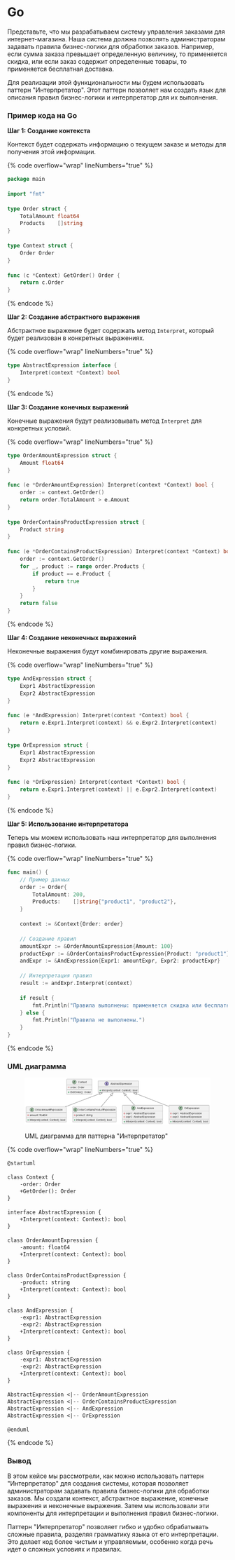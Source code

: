 # Go

Представьте, что мы разрабатываем систему управления заказами для интернет-магазина. Наша система должна позволять администраторам задавать правила бизнес-логики для обработки заказов. Например, если сумма заказа превышает определенную величину, то применяется скидка, или если заказ содержит определенные товары, то применяется бесплатная доставка.

Для реализации этой функциональности мы будем использовать паттерн "Интерпретатор". Этот паттерн позволяет нам создать язык для описания правил бизнес-логики и интерпретатор для их выполнения.

### Пример кода на Go

**Шаг 1: Создание контекста**

Контекст будет содержать информацию о текущем заказе и методы для получения этой информации.

{% code overflow="wrap" lineNumbers="true" %}
```go
package main

import "fmt"

type Order struct {
    TotalAmount float64
    Products    []string
}

type Context struct {
    Order Order
}

func (c *Context) GetOrder() Order {
    return c.Order
}
```
{% endcode %}

**Шаг 2: Создание абстрактного выражения**

Абстрактное выражение будет содержать метод `Interpret`, который будет реализован в конкретных выражениях.

{% code overflow="wrap" lineNumbers="true" %}
```go
type AbstractExpression interface {
    Interpret(context *Context) bool
}
```
{% endcode %}

**Шаг 3: Создание конечных выражений**

Конечные выражения будут реализовывать метод `Interpret` для конкретных условий.

{% code overflow="wrap" lineNumbers="true" %}
```go
type OrderAmountExpression struct {
    Amount float64
}

func (e *OrderAmountExpression) Interpret(context *Context) bool {
    order := context.GetOrder()
    return order.TotalAmount > e.Amount
}

type OrderContainsProductExpression struct {
    Product string
}

func (e *OrderContainsProductExpression) Interpret(context *Context) bool {
    order := context.GetOrder()
    for _, product := range order.Products {
        if product == e.Product {
            return true
        }
    }
    return false
}
```
{% endcode %}

**Шаг 4: Создание неконечных выражений**

Неконечные выражения будут комбинировать другие выражения.

{% code overflow="wrap" lineNumbers="true" %}
```go
type AndExpression struct {
    Expr1 AbstractExpression
    Expr2 AbstractExpression
}

func (e *AndExpression) Interpret(context *Context) bool {
    return e.Expr1.Interpret(context) && e.Expr2.Interpret(context)
}

type OrExpression struct {
    Expr1 AbstractExpression
    Expr2 AbstractExpression
}

func (e *OrExpression) Interpret(context *Context) bool {
    return e.Expr1.Interpret(context) || e.Expr2.Interpret(context)
}
```
{% endcode %}

**Шаг 5: Использование интерпретатора**

Теперь мы можем использовать наш интерпретатор для выполнения правил бизнес-логики.

{% code overflow="wrap" lineNumbers="true" %}
```go
func main() {
    // Пример данных
    order := Order{
        TotalAmount: 200,
        Products:    []string{"product1", "product2"},
    }

    context := &Context{Order: order}

    // Создание правил
    amountExpr := &OrderAmountExpression{Amount: 100}
    productExpr := &OrderContainsProductExpression{Product: "product1"}
    andExpr := &AndExpression{Expr1: amountExpr, Expr2: productExpr}

    // Интерпретация правил
    result := andExpr.Interpret(context)

    if result {
        fmt.Println("Правила выполнены: применяется скидка или бесплатная доставка.")
    } else {
        fmt.Println("Правила не выполнены.")
    }
}
```
{% endcode %}

### UML диаграмма

<figure><img src="../../../../../.gitbook/assets/image (1) (1) (1) (1) (1) (1) (1).png" alt=""><figcaption><p>UML диаграмма для паттерна "Интерпретатор"</p></figcaption></figure>

{% code overflow="wrap" lineNumbers="true" %}
```plantuml
@startuml

class Context {
    -order: Order
    +GetOrder(): Order
}

interface AbstractExpression {
    +Interpret(context: Context): bool
}

class OrderAmountExpression {
    -amount: float64
    +Interpret(context: Context): bool
}

class OrderContainsProductExpression {
    -product: string
    +Interpret(context: Context): bool
}

class AndExpression {
    -expr1: AbstractExpression
    -expr2: AbstractExpression
    +Interpret(context: Context): bool
}

class OrExpression {
    -expr1: AbstractExpression
    -expr2: AbstractExpression
    +Interpret(context: Context): bool
}

AbstractExpression <|-- OrderAmountExpression
AbstractExpression <|-- OrderContainsProductExpression
AbstractExpression <|-- AndExpression
AbstractExpression <|-- OrExpression

@enduml
```
{% endcode %}

### Вывод

В этом кейсе мы рассмотрели, как можно использовать паттерн "Интерпретатор" для создания системы, которая позволяет администраторам задавать правила бизнес-логики для обработки заказов. Мы создали контекст, абстрактное выражение, конечные выражения и неконечные выражения. Затем мы использовали эти компоненты для интерпретации и выполнения правил бизнес-логики.

Паттерн "Интерпретатор" позволяет гибко и удобно обрабатывать сложные правила, разделяя грамматику языка от его интерпретации. Это делает код более чистым и управляемым, особенно когда речь идет о сложных условиях и правилах.
